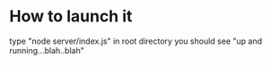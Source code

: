 # How to launch it

type "node server/index.js" in root directory
 you should see "up and running...blah..blah"
